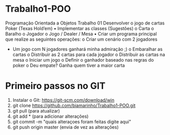 # Trabalho1-POO
Programação	Orientada	a	Objetos
Trabalho 01
Desenvolver	o	jogo	de	cartas	Poker	(Texas	Hold’em)
  • Implementar	as	classes (Sugestões)
  o Carta
  o Baralho
  o Jogador
  o Jogo /	Dealer	/	Mesa
  • Criar	um	programa	principal	que	realize	as	seguintes	operações:
  o Criar	um	cenário	com	2	jogadores
  * Um	jogo	com N	jogadores	ganhará	minha	admiração	;)
  o Embaralhar	as	cartas
  o Distribuir	as	2	cartas	para	cada	jogador
  o Distribuir	as	cartas	na	mesa
  o Iniciar	um	jogo
  o Definir	o	ganhador	baseado	nas	regras	do	poker
  o Deu	empate?	Ganha	quem	tiver	a	maior	carta
  
# Primeiro passos no GIT 
1. Instalar o Git: https://git-scm.com/download/win
2. git clone https://github.com/biamarinho/Trabalho1-POO.git
3. git pull (para atualizar)
4. git add * (para adicionar alterações)
5. git commit -m "quais alteraçoes foram feitas digite aqui"
6. git push origin master (envia de vez as alterações)
